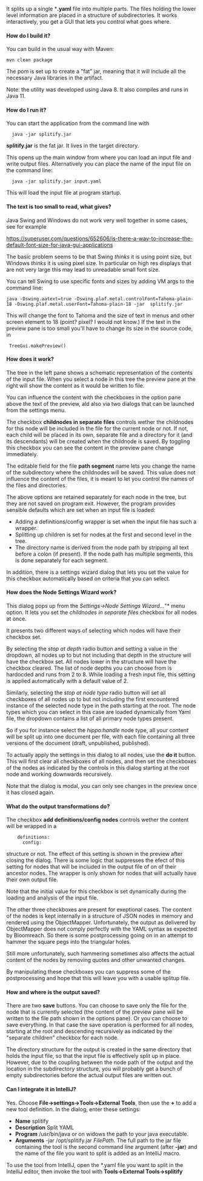 It splits up a single ***.yaml** file into multiple parts. The files holding the lower level information are placed in a structure of subdirectories. It works interactively, you get a GUI that lets you control what goes where.

#### How do I build it?
You can build in the usual way with Maven:

	mvn clean package

The pom is set up to create a "fat" jar, meaning that it will include all the necessary Java libraries in the artifact.

Note: the utility was developed using Java 8. It also compiles and runs in Java 11.

#### How do I run it?
You can start the application from the command line with 

	  java -jar splitify.jar

**splitify.jar** is the fat jar. It lives in the target directory. 

This opens up the main window from where you can load an input file and write output files. Alternatively you can place the name of the input file on the command line:

	  java -jar splitify.jar input.yaml

This will load the input file at program startup.

#### The text is too small to read, what gives?
Java Swing and Windows do not work very well together in some cases, see for example

   https://superuser.com/questions/652606/is-there-a-way-to-increase-the-default-font-size-for-java-gui-applications

The basic problem seems to be that Swing *thinks* it is using point size, but Windows *thinks* it is using pixel size.
In particular on high res displays that are not very large this may lead to unreadable small font size.

You can tell Swing to use specific fonts and sizes by adding VM args to the command line:

    java -Dswing.aatext=true -Dswing.plaf.metal.controlFont=Tahoma-plain-18 -Dswing.plaf.metal.userFont=Tahoma-plain-18 -jar  splitify.jar

This will change the font to Tahoma and the size of text in menus and other screen element to 18 (point? pixel? I would not know.) If the text in the preview pane is too small you'll have to change its size in the source code, in 

     TreeGui.makePreview()


#### How does it work?
The tree in the left pane shows a schematic representation of the contents of the input file. When you select a node in this tree the preview pane at the  right will show the content as it would be written to file.

You can influence the content with the checkboxes in the option pane above the text of the preview, ald also via two dialogs that can be launched from the settings menu.

The checkbox **childnodes in separate files** controls wether the childnodes for this node will be included in the file for the current node or not. If not, each child will be placed in its own, separate file and a directory for it (and its descendants) will
be created when the childnode is saved. By toggling this checkbox you can see the content in the preview pane change immediately.

The editable field for the file **path segment** name lets you change the name of the subdirectory where the childnodes will be saved. This value does not influence the content of the files, it is meant to let you control the names of the files and directories.

The above options are retained separately for each node in the tree, but they are not saved on program exit. However, the program provides sensible defaults which are set when an input file is loaded:

- Adding a definitions/config wrapper is set when the input file has such a wrapper.
- Splitting up children is set for nodes at the first and second level  in the tree.
- The directory name is derived from the node path by stripping all text before a colon (if present). If the node path has multiple segments, this is done separately for each segment.

In addition, there is a settings wizard dialog that lets you set the value for this checkbox automatically based on criteria that you can select.

#### How does the Node Settings Wizard work?
This dialog pops up from the *Settings->Node Settings Wizard...*"* menu option. It lets you set the *childnodes in separate files* checkbox for all nodes at once.

It presents two different ways of selecting which nodes will have their checkbox set. 

By selecting the *stop at depth* radio button and setting a value in the dropdown, all nodes up to but not including that depth in the structure will have the checkbox set. All nodes lower in the structure will have the checkbox cleared. The list of node depths you can choose from is hardocded and runs from 2 to 8. While  loading a fresh input file, this setting is applied automatically with a default value of 2.

Similarly, selecting the *stop at node type* radio button will set all checkboxes of all nodes up to but not including the first encountered instance of the selected node type in the path starting at the root. The node types which you can select in this case are loaded dynamically from Yaml file, the dropdown contains a list of all primary node types present.

So if you for instance select the *hippo:handle* node type, all your content will be split up into one document per file, with each file containing all three versions of the document (draft, unpublished, published).

To actually apply the settings in this dialog to all nodes, use the **do it** button. This will first clear all checkboxes of all nodes, and then set the checkboxes of the nodes as indicated by the controls in this dialog starting at the root node and working downwards recursively.

Note that the dialog is modal, you can only see changes in the preview once it has closed again.

#### What do the output transformations do?
The checkbox **add definitions/config nodes** controls wether  the content will be wrapped in a

	    definitions:
	      config:

structure or not. The effect of this setting is shown in the preview after closing the dialog. There is some logic that suppresses the efect of this setting for nodes that will be included in the output file of on of their ancestor nodes. The wrapper is only shown for nodes that will actually have their own output file.

Note that the initial value for this checkbox is set dynamically during the loading and analysis of the input file.

The other three checkboxes are present for exeptional cases. The content of the nodes is kept internally in a structure of JSON nodes in memory and rendered using the ObjectMapper. Unfortunately, the output as delivered by ObjectMapper does not comply perfectly with the YAML syntax as expected by Bloomreach. So there is some postprocessing going on in an attempt to hammer the square pegs into the triangular holes.

Still more unfortunately, such hammering sometimes also affects the actual content of the nodes by removing quotes and other unwanted changes.

By manipulating these checkboxes you can suppress some of the postprocessing and hope that this will leave you with a usable splitup file.


#### How and where is the output saved?
There are two **save**  buttons. You can choose to save only the file for the node that is currently selected (the content of the preview pane will be written to the file path shown in the options pane).
Or you can choose to save everything. In that case the save operation is performed for all nodes, starting at the root and descending recursively as indicated by the "separate children" checkbox for each node.

The directory structure for the output is created in the same directory that holds the input file, so that the input file is effectively split up in place. However, due to the coupling between the node path of the output and the location in the subdirectory structure, you will probably get a bunch of empty subdirectories before the actual output files are written out.

#### Can I  integrate it in IntelliJ?
Yes. Choose **File->settings->Tools->External Tools**, then use the **+** to add a new tool definition. In the dialog, enter these settings:
- **Name** splitify
- **Description** Split YAML
- **Program** /usr/bin/java   or on widows the path to your java executable.
- **Arguments** -jar /opt/splitify.jar  $FilePath$.  The full path to the jar file containing the tool is the second command line argument (after **-jar**) and the name of the file you want to split is added as an IntelliJ macro.

To use the tool from IntelliJ, open the *.yaml file you want to split in the IntelliJ editor, then invoke the tool with **Tools->External Tools->splitify**
